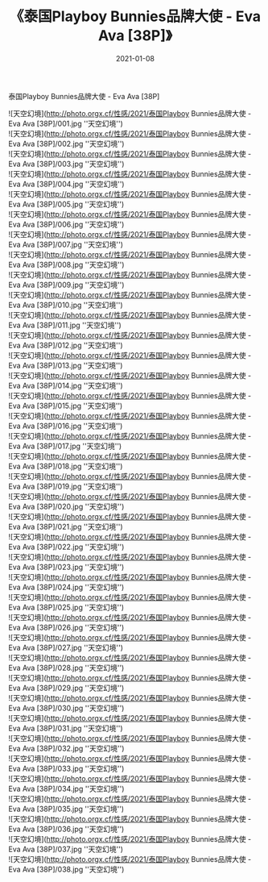 ﻿---
layout: post
title:  《泰国Playboy Bunnies品牌大使 - Eva Ava [38P]》
date:   2021-01-08
img: http://photo.orgx.cf/性感/2021/泰国Playboy Bunnies品牌大使 - Eva Ava [38P]/000.jpg
categories: [美女, 性感, 泳衣]
---

泰国Playboy Bunnies品牌大使 - Eva Ava [38P]



![天空幻境](http://photo.orgx.cf/性感/2021/泰国Playboy Bunnies品牌大使 - Eva Ava [38P]/001.jpg ''天空幻境'') <br>
![天空幻境](http://photo.orgx.cf/性感/2021/泰国Playboy Bunnies品牌大使 - Eva Ava [38P]/002.jpg ''天空幻境'') <br>
![天空幻境](http://photo.orgx.cf/性感/2021/泰国Playboy Bunnies品牌大使 - Eva Ava [38P]/003.jpg ''天空幻境'') <br>
![天空幻境](http://photo.orgx.cf/性感/2021/泰国Playboy Bunnies品牌大使 - Eva Ava [38P]/004.jpg ''天空幻境'') <br>
![天空幻境](http://photo.orgx.cf/性感/2021/泰国Playboy Bunnies品牌大使 - Eva Ava [38P]/005.jpg ''天空幻境'') <br>
![天空幻境](http://photo.orgx.cf/性感/2021/泰国Playboy Bunnies品牌大使 - Eva Ava [38P]/006.jpg ''天空幻境'') <br>
![天空幻境](http://photo.orgx.cf/性感/2021/泰国Playboy Bunnies品牌大使 - Eva Ava [38P]/007.jpg ''天空幻境'') <br>
![天空幻境](http://photo.orgx.cf/性感/2021/泰国Playboy Bunnies品牌大使 - Eva Ava [38P]/008.jpg ''天空幻境'') <br>
![天空幻境](http://photo.orgx.cf/性感/2021/泰国Playboy Bunnies品牌大使 - Eva Ava [38P]/009.jpg ''天空幻境'') <br>
![天空幻境](http://photo.orgx.cf/性感/2021/泰国Playboy Bunnies品牌大使 - Eva Ava [38P]/010.jpg ''天空幻境'') <br>
![天空幻境](http://photo.orgx.cf/性感/2021/泰国Playboy Bunnies品牌大使 - Eva Ava [38P]/011.jpg ''天空幻境'') <br>
![天空幻境](http://photo.orgx.cf/性感/2021/泰国Playboy Bunnies品牌大使 - Eva Ava [38P]/012.jpg ''天空幻境'') <br>
![天空幻境](http://photo.orgx.cf/性感/2021/泰国Playboy Bunnies品牌大使 - Eva Ava [38P]/013.jpg ''天空幻境'') <br>
![天空幻境](http://photo.orgx.cf/性感/2021/泰国Playboy Bunnies品牌大使 - Eva Ava [38P]/014.jpg ''天空幻境'') <br>
![天空幻境](http://photo.orgx.cf/性感/2021/泰国Playboy Bunnies品牌大使 - Eva Ava [38P]/015.jpg ''天空幻境'') <br>
![天空幻境](http://photo.orgx.cf/性感/2021/泰国Playboy Bunnies品牌大使 - Eva Ava [38P]/016.jpg ''天空幻境'') <br>
![天空幻境](http://photo.orgx.cf/性感/2021/泰国Playboy Bunnies品牌大使 - Eva Ava [38P]/017.jpg ''天空幻境'') <br>
![天空幻境](http://photo.orgx.cf/性感/2021/泰国Playboy Bunnies品牌大使 - Eva Ava [38P]/018.jpg ''天空幻境'') <br>
![天空幻境](http://photo.orgx.cf/性感/2021/泰国Playboy Bunnies品牌大使 - Eva Ava [38P]/019.jpg ''天空幻境'') <br>
![天空幻境](http://photo.orgx.cf/性感/2021/泰国Playboy Bunnies品牌大使 - Eva Ava [38P]/020.jpg ''天空幻境'') <br>
![天空幻境](http://photo.orgx.cf/性感/2021/泰国Playboy Bunnies品牌大使 - Eva Ava [38P]/021.jpg ''天空幻境'') <br>
![天空幻境](http://photo.orgx.cf/性感/2021/泰国Playboy Bunnies品牌大使 - Eva Ava [38P]/022.jpg ''天空幻境'') <br>
![天空幻境](http://photo.orgx.cf/性感/2021/泰国Playboy Bunnies品牌大使 - Eva Ava [38P]/023.jpg ''天空幻境'') <br>
![天空幻境](http://photo.orgx.cf/性感/2021/泰国Playboy Bunnies品牌大使 - Eva Ava [38P]/024.jpg ''天空幻境'') <br>
![天空幻境](http://photo.orgx.cf/性感/2021/泰国Playboy Bunnies品牌大使 - Eva Ava [38P]/025.jpg ''天空幻境'') <br>
![天空幻境](http://photo.orgx.cf/性感/2021/泰国Playboy Bunnies品牌大使 - Eva Ava [38P]/026.jpg ''天空幻境'') <br>
![天空幻境](http://photo.orgx.cf/性感/2021/泰国Playboy Bunnies品牌大使 - Eva Ava [38P]/027.jpg ''天空幻境'') <br>
![天空幻境](http://photo.orgx.cf/性感/2021/泰国Playboy Bunnies品牌大使 - Eva Ava [38P]/028.jpg ''天空幻境'') <br>
![天空幻境](http://photo.orgx.cf/性感/2021/泰国Playboy Bunnies品牌大使 - Eva Ava [38P]/029.jpg ''天空幻境'') <br>
![天空幻境](http://photo.orgx.cf/性感/2021/泰国Playboy Bunnies品牌大使 - Eva Ava [38P]/030.jpg ''天空幻境'') <br>
![天空幻境](http://photo.orgx.cf/性感/2021/泰国Playboy Bunnies品牌大使 - Eva Ava [38P]/031.jpg ''天空幻境'') <br>
![天空幻境](http://photo.orgx.cf/性感/2021/泰国Playboy Bunnies品牌大使 - Eva Ava [38P]/032.jpg ''天空幻境'') <br>
![天空幻境](http://photo.orgx.cf/性感/2021/泰国Playboy Bunnies品牌大使 - Eva Ava [38P]/033.jpg ''天空幻境'') <br>
![天空幻境](http://photo.orgx.cf/性感/2021/泰国Playboy Bunnies品牌大使 - Eva Ava [38P]/034.jpg ''天空幻境'') <br>
![天空幻境](http://photo.orgx.cf/性感/2021/泰国Playboy Bunnies品牌大使 - Eva Ava [38P]/035.jpg ''天空幻境'') <br>
![天空幻境](http://photo.orgx.cf/性感/2021/泰国Playboy Bunnies品牌大使 - Eva Ava [38P]/036.jpg ''天空幻境'') <br>
![天空幻境](http://photo.orgx.cf/性感/2021/泰国Playboy Bunnies品牌大使 - Eva Ava [38P]/037.jpg ''天空幻境'') <br>
![天空幻境](http://photo.orgx.cf/性感/2021/泰国Playboy Bunnies品牌大使 - Eva Ava [38P]/038.jpg ''天空幻境'') <br>